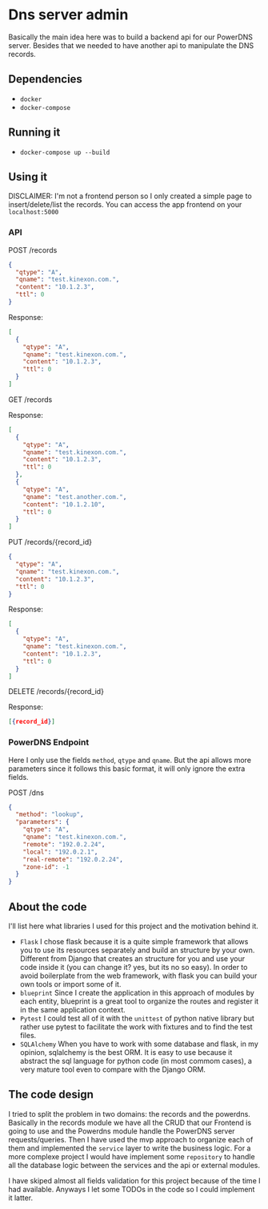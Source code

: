 # Dns server admin

Basically the main idea here was to build a backend api for our PowerDNS server.
Besides that we needed to have another api to manipulate the DNS records.

## Dependencies
- `docker`
- `docker-compose`

## Running it
- `docker-compose up --build`

## Using it
DISCLAIMER: I'm not a frontend person so I only created a simple page to insert/delete/list the records.
You can access the app frontend on your `localhost:5000`

### API
POST /records
```json
{
  "qtype": "A",
  "qname": "test.kinexon.com.",
  "content": "10.1.2.3",
  "ttl": 0
}
```

Response:
```json
[
  {
    "qtype": "A",
    "qname": "test.kinexon.com.",
    "content": "10.1.2.3",
    "ttl": 0
  }
]
```

GET /records

Response:
```json
[
  {
    "qtype": "A",
    "qname": "test.kinexon.com.",
    "content": "10.1.2.3",
    "ttl": 0
  },
  {
    "qtype": "A",
    "qname": "test.another.com.",
    "content": "10.1.2.10",
    "ttl": 0
  }
]
```

PUT /records/{record_id}
```json
{
  "qtype": "A",
  "qname": "test.kinexon.com.",
  "content": "10.1.2.3",
  "ttl": 0
}
```

Response:
```json
[
  {
    "qtype": "A",
    "qname": "test.kinexon.com.",
    "content": "10.1.2.3",
    "ttl": 0
  }
]
```

DELETE /records/{record_id}

Response:
 ```json
 [{record_id}]
```

### PowerDNS Endpoint
Here I only use the fields `method`, `qtype` and `qname`. 
But the api allows more parameters since it follows this basic format, it will only ignore the extra fields.

POST /dns
```json
{
  "method": "lookup", 
  "parameters": {
    "qtype": "A",
    "qname": "test.kinexon.com.",
    "remote": "192.0.2.24",
    "local": "192.0.2.1",
    "real-remote": "192.0.2.24",
    "zone-id": -1
  }
}
```


## About the code
I'll list here what libraries I used for this project and the motivation behind it.
- `Flask`
  I chose flask because it is a quite simple framework that allows you to use its resources separately and build an structure by your own. 
  Different from Django that creates an structure for you and use your code inside it (you can change it? yes, but its no so easy).
  In order to avoid boilerplate from the web framework, with flask you can build your own tools or import some of it.
- `blueprint`
  Since I create the application in this approach of modules by each entity, blueprint is a great tool to organize the routes and register it in the same application
  context.
- `Pytest`
  I could test all of it with the `unittest` of python native library but rather use pytest to facilitate the work with fixtures and to find the test files. 
- `SQLAlchemy`
  When you have to work with some database and flask, in my opinion, sqlalchemy is the best ORM. It is easy to use because it abstract the sql language for python code
  (in most commom cases), a very mature tool even to compare with the Django ORM.

## The code design
I tried to split the problem in two domains: the records and the powerdns. Basically in the records module we have all the CRUD that our Frontend is going to use and
the Powerdns module handle the PowerDNS server requests/queries. 
Then I have used the mvp approach to organize each of them and implemented the `service` layer to write the business logic. For a more complexe project I would have
implement some `repository` to handle all the database logic between the services and the api or external modules.

I have skiped almost all fields validation for this project because of the time I had available. Anyways I let some TODOs in the code so I could implement it latter.
